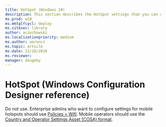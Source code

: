 ```yaml
---
title: HotSpot (Windows 10)
description: This section describes the HotSpot settings that you can configure in provisioning packages for Windows 10 using Windows Configuration Designer.
ms.prod: w10
ms.mktglfcycl: deploy
ms.sitesec: library
author: aczechowski
ms.localizationpriority: medium
ms.author: aaroncz
ms.topic: article
ms.date: 12/18/2018
ms.reviewer: 
manager: dougeby
---
```


# HotSpot (Windows Configuration Designer reference)

Do not use. Enterprise admins who want to configure settings for mobile hotspots should use [Policies > Wifi](wcd-policies.md#wifi). Mobile operators should use the [Country and Operator Settings Asset (COSA) format](/windows-hardware/drivers/mobilebroadband/cosa-overview).
